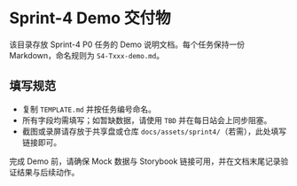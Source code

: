 # Sprint-4 Demo 交付物

该目录存放 Sprint-4 P0 任务的 Demo 说明文档。每个任务保持一份 Markdown，命名规则为 `S4-Txxx-demo.md`。

## 填写规范
- 复制 `TEMPLATE.md` 并按任务编号命名。
- 所有字段均需填写；如暂缺数据，请使用 `TBD` 并在每日站会上同步阻塞。
- 截图或录屏请存放于共享盘或仓库 `docs/assets/sprint4/`（若需），此处填写链接即可。

完成 Demo 前，请确保 Mock 数据与 Storybook 链接可用，并在文档末尾记录验证结果与后续动作。
